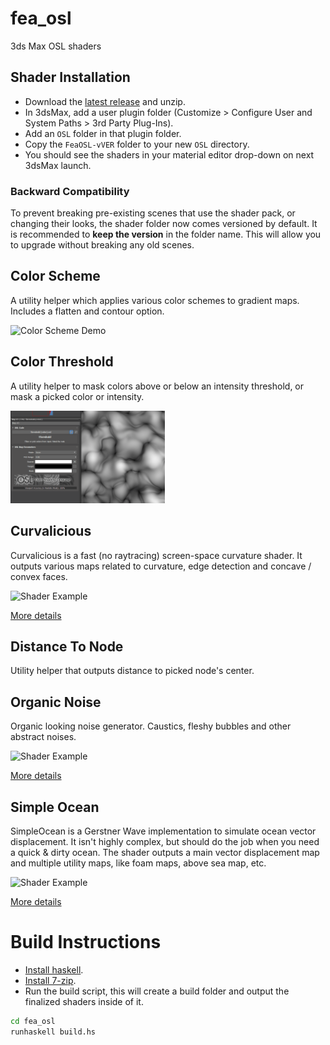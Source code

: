 # fea_osl
3ds Max OSL shaders

## Shader Installation
- Download the [latest release](https://github.com/p-groarke/fea_osl/releases/latest) and unzip.
- In 3dsMax, add a user plugin folder (Customize > Configure User and System Paths > 3rd Party Plug-Ins).
- Add an `OSL` folder in that plugin folder.
- Copy the `FeaOSL-vVER` folder to your new `OSL` directory.
- You should see the shaders in your material editor drop-down on next 3dsMax launch.

### Backward Compatibility
To prevent breaking pre-existing scenes that use the shader pack, or changing their looks, the shader folder now comes versioned by default. It is recommended to **keep the version** in the folder name. This will allow you to upgrade without breaking any old scenes.

## Color Scheme
A utility helper which applies various color schemes to gradient maps. Includes a flatten and contour option.

<img src="doc/img/color_scheme.gif" width="49%" title="Color Scheme Demo" alt="Color Scheme Demo">

## Color Threshold
A utility helper to mask colors above or below an intensity threshold, or mask a picked color or intensity.

<img src="doc/img/color_threshold.gif" width="49%" title="Color Threshold Demo" alt="Color Threshold Demo">

## Curvalicious
Curvalicious is a fast (no raytracing) screen-space curvature shader. It outputs various maps related to curvature, edge detection and concave / convex faces.

<img src="doc/img/curvalicious_curvature_crab.png" width="49%" title="Curvature Map" alt="Shader Example">

[More details](doc/curvalicious.md)

## Distance To Node
Utility helper that outputs distance to picked node's center.

## Organic Noise
Organic looking noise generator. Caustics, fleshy bubbles and other abstract noises.

<img src="doc/img/organic_noise_presets_changsoo.png" width="49%" title="Organic Noise" alt="Shader Example">

[More details](doc/organic_noise.md)

## Simple Ocean
SimpleOcean is a Gerstner Wave implementation to simulate ocean vector displacement. It isn't highly complex, but should do the job when you need a quick & dirty ocean. The shader outputs a main vector displacement map and multiple utility maps, like foam maps, above sea map, etc.

<img src="doc/img/simpleocean_test1.png" width="49%" title="Test Render 1" alt="Shader Example">

[More details](doc/simple_ocean.md)


# Build Instructions

* [Install haskell](https://www.haskell.org/ghcup/install/).
* [Install 7-zip](https://www.7-zip.org/).
* Run the build script, this will create a build folder and output the finalized shaders inside of it.

```bash
cd fea_osl
runhaskell build.hs
```